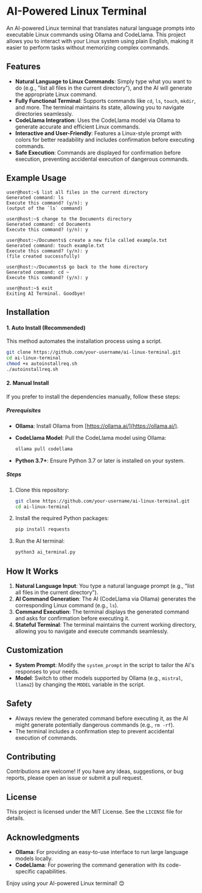 # AI-Powered Linux Terminal

An AI-powered Linux terminal that translates natural language prompts into executable Linux commands using Ollama and CodeLlama. This project allows you to interact with your Linux system using plain English, making it easier to perform tasks without memorizing complex commands.

## Features

- **Natural Language to Linux Commands**: Simply type what you want to do (e.g., "list all files in the current directory"), and the AI will generate the appropriate Linux command.
- **Fully Functional Terminal**: Supports commands like `cd`, `ls`, `touch`, `mkdir`, and more. The terminal maintains its state, allowing you to navigate directories seamlessly.
- **CodeLlama Integration**: Uses the CodeLlama model via Ollama to generate accurate and efficient Linux commands.
- **Interactive and User-Friendly**: Features a Linux-style prompt with colors for better readability and includes confirmation before executing commands.
- **Safe Execution**: Commands are displayed for confirmation before execution, preventing accidental execution of dangerous commands.

## Example Usage

```plaintext
user@host:~$ list all files in the current directory
Generated command: ls
Execute this command? (y/n): y
(output of the `ls` command)

user@host:~$ change to the Documents directory
Generated command: cd Documents
Execute this command? (y/n): y

user@host:~/Documents$ create a new file called example.txt
Generated command: touch example.txt
Execute this command? (y/n): y
(file created successfully)

user@host:~/Documents$ go back to the home directory
Generated command: cd ~
Execute this command? (y/n): y

user@host:~$ exit
Exiting AI Terminal. Goodbye!
```

## Installation

#### 1. Auto Install (Recommended)

This method automates the installation process using a script.

```bash
git clone https://github.com/your-username/ai-linux-terminal.git
cd ai-linux-terminal
chmod +x autoinstallreq.sh
./autoinstallreq.sh
```

#### 2. Manual Install

If you prefer to install the dependencies manually, follow these steps:

##### Prerequisites

- **Ollama**: Install Ollama from [https://ollama.ai/](https://ollama.ai/).
- **CodeLlama Model**: Pull the CodeLlama model using Ollama:

  ```bash
  ollama pull codellama
  ```

- **Python 3.7+**: Ensure Python 3.7 or later is installed on your system.

##### Steps

1. Clone this repository:

   ```bash
   git clone https://github.com/your-username/ai-linux-terminal.git
   cd ai-linux-terminal
   ```

2. Install the required Python packages:

   ```bash
   pip install requests
   ```

3. Run the AI terminal:

   ```bash
   python3 ai_terminal.py
   ```

## How It Works

1. **Natural Language Input**: You type a natural language prompt (e.g., "list all files in the current directory").
2. **AI Command Generation**: The AI (CodeLlama via Ollama) generates the corresponding Linux command (e.g., `ls`).
3. **Command Execution**: The terminal displays the generated command and asks for confirmation before executing it.
4. **Stateful Terminal**: The terminal maintains the current working directory, allowing you to navigate and execute commands seamlessly.

## Customization

- **System Prompt**: Modify the `system_prompt` in the script to tailor the AI's responses to your needs.
- **Model**: Switch to other models supported by Ollama (e.g., `mistral`, `llama2`) by changing the `MODEL` variable in the script.

## Safety

- Always review the generated command before executing it, as the AI might generate potentially dangerous commands (e.g., `rm -rf`).
- The terminal includes a confirmation step to prevent accidental execution of commands.

## Contributing

Contributions are welcome! If you have any ideas, suggestions, or bug reports, please open an issue or submit a pull request.

## License

This project is licensed under the MIT License. See the `LICENSE` file for details.

## Acknowledgments

- **Ollama**: For providing an easy-to-use interface to run large language models locally.
- **CodeLlama**: For powering the command generation with its code-specific capabilities.

Enjoy using your AI-powered Linux terminal! 😊


